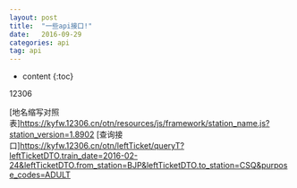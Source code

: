```yaml
---
layout: post
title:  "一些api接口!"
date:   2016-09-29
categories: api
tag: api
---
```


* content
{:toc}


12306

[地名缩写对照表]https://kyfw.12306.cn/otn/resources/js/framework/station_name.js?station_version=1.8902
[查询接口]https://kyfw.12306.cn/otn/leftTicket/queryT?leftTicketDTO.train_date=2016-02-24&leftTicketDTO.from_station=BJP&leftTicketDTO.to_station=CSQ&purpose_codes=ADULT
 